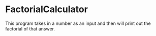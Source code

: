 # FactorialCalculator
This program takes in a number as an input and then will print out the factorial of that answer. 
